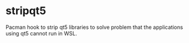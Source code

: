 # stripqt5
Pacman hook to strip qt5 libraries to solve problem that the applications using qt5 cannot run in WSL.
